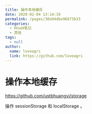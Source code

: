 ```yaml
---
title: 操作本地缓存
date: 2020-02-04 13:14:19
permalink: /pages/30a94dbe96873b33
categories: 
  - 《Vue》笔记
  - 其他
tags: 
  - null
author: 
  name: loveagri
  link: https://github.com/loveagri
---
```

# 操作本地缓存

<https://github.com/ustbhuangyi/storage>

操作 sessionStorage 和 localStorage 。




